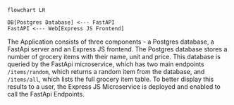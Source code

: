 ```mermaid
flowchart LR

DB[Postgres Database] <--- FastAPI
FastAPI <--- Web[Express JS Frontend]

```
The Application consists of three components - a Postgres database, a FastApi server and an Express JS frontend. The Postgres database stores a number of grocery items with their name, unit and price. This database is queried by the FastApi microservice, which has two main endpoints `/items/random`, which returns a random item from the database, and `/items/all`, which lists the full grocery item table. To better display this results to a user, the Express JS Microservice is deployed and enabled to call the FastApi Endpoints.